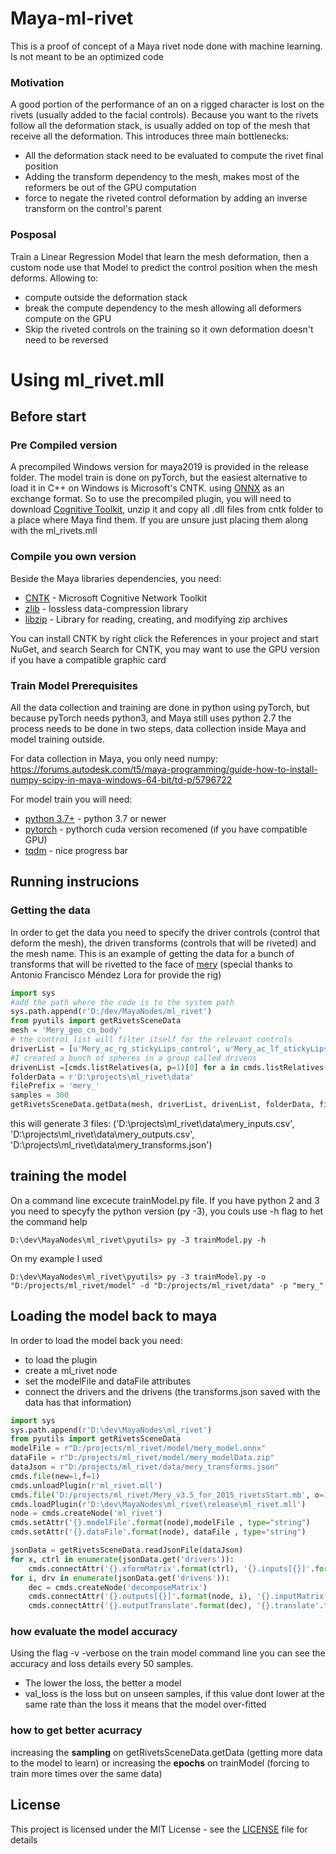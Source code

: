 # Maya-ml-rivet

This is a proof of concept of a Maya rivet node done with machine learning. Is not meant to be an optimized code

### Motivation

A good portion of the performance of an  on a rigged character is lost on the rivets (usually added to the facial controls). Because you want to the rivets follow all the deformation stack, is usually added on top of the mesh that receive all the deformation. This introduces three main bottlenecks:
* All the deformation stack need to be evaluated to compute the rivet final position
* Adding the transform dependency to the mesh, makes most of the reformers be out of the GPU computation
* force to negate the riveted control deformation by adding an inverse transform on the control's parent

### Posposal
Train a Linear Regression Model that learn the mesh deformation, then a custom node use that Model to predict the control position when the mesh deforms. Allowing to:
* compute outside the deformation stack
* break the compute dependency to the mesh allowing all deformers compute on the GPU
* Skip the riveted controls on the training so it own deformation doesn't need to be reversed

# Using ml_rivet.mll
## Before start

### Pre Compiled version

A precompiled Windows version for maya2019 is provided in the release folder. The model train is done on pyTorch, but the easiest alternative to load it in C++ on Windows is Microsoft's CNTK. using [ONNX](http://onnx.ai/) as an exchange format. So to use the precompiled plugin, you will need to download [Cognitive Toolkit](https://cntk.ai/dlwg-2.7.html), unzip it and copy all .dll files from cntk folder to a place where Maya find them. If you are unsure just placing them along with the ml_rivets.mll

### Compile you own version

Beside the Maya libraries dependencies, you need:

* [CNTK](https://docs.microsoft.com/es-es/cognitive-toolkit/) - Microsoft Cognitive Network Toolkit
* [zlib](https://zlib.net/) - lossless data-compression library
* [libzip](https://libzip.org/) - Library for reading, creating, and modifying zip archives 

You can install CNTK by right click the References in your project and start NuGet, and search Search for CNTK, you may want to use the GPU version if you have a compatible graphic card

### Train Model Prerequisites

All the data collection and training are done in python using pyTorch, but because pyTorch needs python3, and Maya still uses python 2.7 the process needs to be done in two steps, data collection inside Maya and model training outside.

For data collection in Maya, you only need numpy:
https://forums.autodesk.com/t5/maya-programming/guide-how-to-install-numpy-scipy-in-maya-windows-64-bit/td-p/5796722

For model train you will need:
* [python 3.7+](https://www.python.org/downloads/windows/) - python 3.7 or newer
* [pytorch](https://pytorch.org/get-started/locally/)  - pythorch cuda version recomened (if you have compatible GPU)
* [tqdm](https://pypi.org/project/tqdm/) - nice progress bar


## Running instrucions
### Getting the data

In order to get the data you need to specify the driver controls (control that deform the mesh), the driven transforms (controls that will be riveted) and the mesh name. This is an example of getting the data for a bunch of transforms that will be rivetted to the face of [mery](https://www.meryproject.com/) (special thanks to Antonio Francisco Méndez Lora for provide the rig)
```python
import sys
#add the path where the code is to the system path
sys.path.append(r'D:/dev/MayaNodes/ml_rivet')
from pyutils import getRivetsSceneData
mesh = 'Mery_geo_cn_body'
# the control list will filter itself for the relevant controls
driverList = [u'Mery_ac_rg_stickyLips_control', u'Mery_ac_lf_stickyLips_control', u'Mery_ac_lf_tinyCorner_control', u'Mery_ac_rg_tinyCorner_control', u'Mery_ac_loLip_01_control', u'Mery_ac_loLip_02_control', u'Mery_ac_loLip_03_control', u'Mery_ac_loLip_04_control', u'Mery_ac_loLip_05_control', u'Mery_ac_upLip_05_control', u'Mery_ac_upLip_04_control', u'Mery_ac_upLip_03_control', u'Mery_ac_upLip_02_control', u'Mery_ac_cn_inout_mouth', u'Mery_ac_upLip_01_control', u'Mery_ac_rg_cheekbone', u'Mery_ac_lf_cheekbone', u'Mery_ac_cn_mouth_move', u'Mery_ac_dw_lf_lip_inout', u'Mery_ac_up_lf_lip_inout', u'Mery_ac_dw_rg_lip_inout', u'Mery_ac_lf_moflete', u'Mery_ac_rg_moflete', u'Mery_ac_up_rg_lip_inout', u'Mery_ac_cn_jaw_control', u'Mery_ac_jaw_front', u'Mery_ac_lf_corner_control', u'Mery_ac_lf_nose', u'Mery_ac_rg_corner_control', u'Mery_ac_rg_nose']
#I created a bunch of spheres in a group called drivens
drivenList =[cmds.listRelatives(a, p=1)[0] for a in cmds.listRelatives('drivens', ad=1, type='mesh')]
folderData = r'D:\projects\ml_rivet\data'
filePrefix = 'mery_'
samples = 300
getRivetsSceneData.getData(mesh, driverList, drivenList, folderData, filePrefix, samples)
```
this will generate 3 files: 
('D:\\projects\\ml_rivet\\data\\mery_inputs.csv', 'D:\\projects\\ml_rivet\\data\\mery_outputs.csv', 'D:\\projects\\ml_rivet\\data\\mery_transforms.json')

## training the model
On a command line excecute trainModel.py file.
If you have python 2 and 3 you need to specyfy the python version (py -3), you couls use -h flag to het the command help
```
D:\dev\MayaNodes\ml_rivet\pyutils> py -3 trainModel.py -h
```
On my example I used
```
D:\dev\MayaNodes\ml_rivet\pyutils> py -3 trainModel.py -o "D:/projects/ml_rivet/model" -d "D:/projects/ml_rivet/data" -p "mery_"
```
## Loading the model back to maya
In order to load the model back you need:
* to load the plugin
* create a ml_rivet node
* set the modelFile and dataFile attributes
* connect the drivers and the drivens (the transforms.json saved with the data has that information)

```python
import sys
sys.path.append(r'D:\dev\MayaNodes\ml_rivet')
from pyutils import getRivetsSceneData
modelFile = r"D:/projects/ml_rivet/model/mery_model.onnx"
dataFile = r"D:/projects/ml_rivet/model/mery_modelData.zip"
dataJson = r"D:/projects/ml_rivet/data/mery_transforms.json"
cmds.file(new=1,f=1)
cmds.unloadPlugin(r'ml_rivet.mll')
cmds.file('D:/projects/ml_rivet/Mery_v3.5_for_2015_rivetsStart.mb', o=1, f=1)
cmds.loadPlugin(r'D:\dev\MayaNodes\ml_rivet\release\ml_rivet.mll')
node = cmds.createNode('ml_rivet')
cmds.setAttr('{}.modelFile'.format(node),modelFile , type="string")
cmds.setAttr('{}.dataFile'.format(node), dataFile , type="string")

jsonData = getRivetsSceneData.readJsonFile(dataJson)
for x, ctrl in enumerate(jsonData.get('drivers')):
    cmds.connectAttr('{}.xformMatrix'.format(ctrl), '{}.inputs[{}]'.format(node,x))
for i, drv in enumerate(jsonData.get('drivens')):
    dec = cmds.createNode('decomposeMatrix')
    cmds.connectAttr('{}.outputs[{}]'.format(node, i), '{}.inputMatrix'.format(dec))
    cmds.connectAttr('{}.outputTranslate'.format(dec), '{}.translate'.format(drv))
```

### how evaluate the model accuracy
Using the flag -v -verbose on the train model command line you can see the accuracy and loss details every 50 samples.
- The lower the loss, the better a model
- val_loss is the loss but on unseen samples, if this value dont lower at the same rate than the loss it means that the model over-fitted

### how to get better acurracy
increasing the **sampling** on getRivetsSceneData.getData (getting more data to the model to learn) or increasing the **epochs** on trainModel (forcing to train more times over the same data)

## License

This project is licensed under the MIT License - see the [LICENSE](LICENSE) file for details

